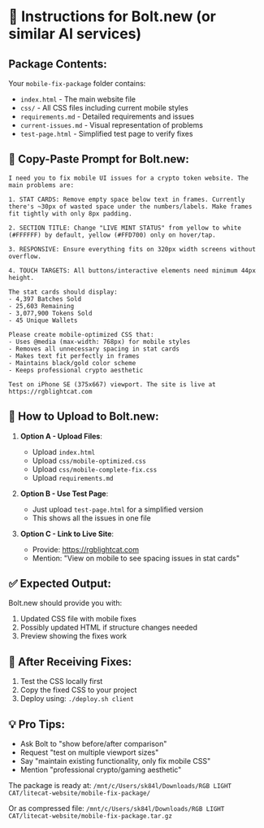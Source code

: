 # 🚀 Instructions for Bolt.new (or similar AI services)

## Package Contents:
Your `mobile-fix-package` folder contains:
- `index.html` - The main website file
- `css/` - All CSS files including current mobile styles
- `requirements.md` - Detailed requirements and issues
- `current-issues.md` - Visual representation of problems
- `test-page.html` - Simplified test page to verify fixes

## 🎯 Copy-Paste Prompt for Bolt.new:

```
I need you to fix mobile UI issues for a crypto token website. The main problems are:

1. STAT CARDS: Remove empty space below text in frames. Currently there's ~30px of wasted space under the numbers/labels. Make frames fit tightly with only 8px padding.

2. SECTION TITLE: Change "LIVE MINT STATUS" from yellow to white (#FFFFFF) by default, yellow (#FFD700) only on hover/tap.

3. RESPONSIVE: Ensure everything fits on 320px width screens without overflow.

4. TOUCH TARGETS: All buttons/interactive elements need minimum 44px height.

The stat cards should display:
- 4,397 Batches Sold
- 25,603 Remaining  
- 3,077,900 Tokens Sold
- 45 Unique Wallets

Please create mobile-optimized CSS that:
- Uses @media (max-width: 768px) for mobile styles
- Removes all unnecessary spacing in stat cards
- Makes text fit perfectly in frames
- Maintains black/gold color scheme
- Keeps professional crypto aesthetic

Test on iPhone SE (375x667) viewport. The site is live at https://rgblightcat.com
```

## 📁 How to Upload to Bolt.new:

1. **Option A - Upload Files**:
   - Upload `index.html`
   - Upload `css/mobile-optimized.css`
   - Upload `css/mobile-complete-fix.css`
   - Upload `requirements.md`

2. **Option B - Use Test Page**:
   - Just upload `test-page.html` for a simplified version
   - This shows all the issues in one file

3. **Option C - Link to Live Site**:
   - Provide: https://rgblightcat.com
   - Mention: "View on mobile to see spacing issues in stat cards"

## ✅ Expected Output:

Bolt.new should provide you with:
1. Updated CSS file with mobile fixes
2. Possibly updated HTML if structure changes needed
3. Preview showing the fixes work

## 🔧 After Receiving Fixes:

1. Test the CSS locally first
2. Copy the fixed CSS to your project
3. Deploy using: `./deploy.sh client`

## 💡 Pro Tips:

- Ask Bolt to "show before/after comparison"
- Request "test on multiple viewport sizes"
- Say "maintain existing functionality, only fix mobile CSS"
- Mention "professional crypto/gaming aesthetic"

The package is ready at:
`/mnt/c/Users/sk84l/Downloads/RGB LIGHT CAT/litecat-website/mobile-fix-package/`

Or as compressed file:
`/mnt/c/Users/sk84l/Downloads/RGB LIGHT CAT/litecat-website/mobile-fix-package.tar.gz`